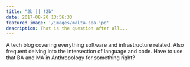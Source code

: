 ```yaml
---
title: "2b || !2b"
date: 2017-08-20 13:56:33
featured_image: '/images/malta-sea.jpg'
description: That is the question after all...
---
```

A tech blog covering everything software and infrastructure related. Also frequent delving into the intersection of language and code. Have to use that BA and MA in Anthropology for something right?
